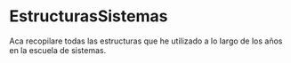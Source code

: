 # EstructurasSistemas
Aca recopilare todas las estructuras que he utilizado a lo largo de los años en la escuela de sistemas. 
